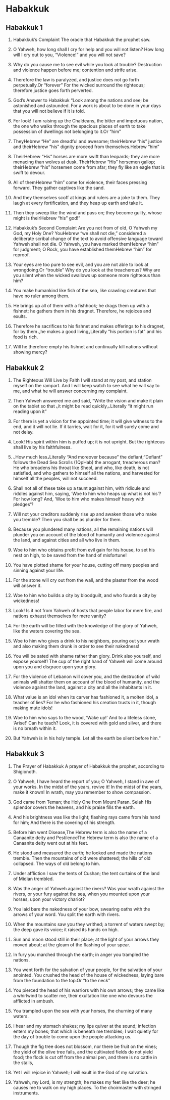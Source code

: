 # Habakkuk

## Habakkuk 1

1.  Habakkuk’s Complaint  The oracle that Habakkuk the prophet saw. 

2. O Yahweh, how long shall I cry for help and you will not listen? How long will I cry out to you, “Violence!” and you will not save? 

3. Why do you cause me to see evil while you look at trouble? Destruction and violence happen before me; contention and strife arise. 

4. Therefore the law is paralyzed, and justice does not go forth perpetually.Or “forever” For the wicked surround the righteous; therefore justice goes forth perverted.   

5.  God’s Answer to Habakkuk  “Look among the nations and see; be astonished and astounded. For a work is about to be done in your days that you will not believe if it is told. 

6. For look! I am raising up the Chaldeans, the bitter and impetuous nation, the one who walks through the spacious places of earth to take possession of dwellings not belonging to it.Or “him” 

7. TheyHebrew “He” are dreadful and awesome; theirHebrew “his” justice and theirHebrew “his” dignity proceed from themselves.Hebrew “him” 

8. TheirHebrew “His” horses are more swift than leopards; they are more menacing than wolves at dusk. TheirHebrew “His” horsemen gallop; theirHebrew “his” horsemen come from afar; they fly like an eagle that is swift to devour. 

9. All of themHebrew “him” come for violence, their faces pressing forward. They gather captives like the sand. 

10. And they themselves scoff at kings and rulers are a joke to them. They laugh at every fortification, and they heap up earth and take it. 

11. Then they sweep like the wind and pass on; they become guilty, whose might is theirHebrew “his” god!”   

12.  Habakkuk’s Second Complaint  Are you not from of old, O Yahweh my God, my Holy One? YouHebrew “we shall not die,” considered a deliberate scribal change of the text to avoid offensive language toward Yahweh shall not die. O Yahweh, you have marked themHebrew “him” for judgment; O Rock, you have established themHebrew “him” for reproof. 

13. Your eyes are too pure to see evil, and you are not able to look at wrongdoing.Or “trouble” Why do you look at the treacherous? Why are you silent when the wicked swallows up someone more righteous than him? 

14. You make humankind like fish of the sea, like crawling creatures that have no ruler among them. 

15. He brings up all of them with a fishhook; he drags them up with a fishnet; he gathers them in his dragnet. Therefore, he rejoices and exults. 

16. Therefore he sacrifices to his fishnet and makes offerings to his dragnet, for by them ⌞he makes a good living⌟Literally “his portion is fat” and his food is rich. 

17. Will he therefore empty his fishnet and continually kill nations without showing mercy?    

## Habakkuk 2

1.  The Righteous Will Live by Faith  I will stand at my post, and station myself on the rampart. And I will keep watch to see what he will say to me, and what he will answer concerning my complaint. 

2. Then Yahweh answered me and said, “Write the vision and make it plain on the tablet so that ⌞it might be read quickly⌟.Literally “it might run reading upon it” 

3. For there is yet a vision for the appointed time; it will give witness to the end, and it will not lie. If it tarries, wait for it, for it will surely come and not delay. 

4. Look! His spirit within him is puffed up; it is not upright. But the righteous shall live by his faithfulness. 

5. ⌞How much less⌟Literally “And moreover because” the defiant;“Defiant” follows the Dead Sea Scrolls (1QpHab) the arrogant, treacherous man? He who broadens his throat like Sheol, and who, like death, is not satisfied, and who gathers to himself all the nations, and harvested for himself all the peoples, will not succeed. 

6. Shall not all of these take up a taunt against him, with ridicule and riddles against him, saying, ‘Woe to him who heaps up what is not his’? For how long? And, ‘Woe to him who makes himself heavy with pledges’? 

7. Will not your creditors suddenly rise up and awaken those who make you tremble? Then you shall be as plunder for them. 

8. Because you plundered many nations, all the remaining nations will plunder you on account of the blood of humanity and violence against the land, and against cities and all who live in them. 

9. Woe to him who obtains profit from evil gain for his house, to set his nest on high, to be saved from the hand of misfortune! 

10. You have plotted shame for your house, cutting off many peoples and sinning against your life. 

11. For the stone will cry out from the wall, and the plaster from the wood will answer it. 

12. Woe to him who builds a city by bloodguilt, and who founds a city by wickedness! 

13. Look! Is it not from Yahweh of hosts that people labor for mere fire, and nations exhaust themselves for mere vanity? 

14. For the earth will be filled with the knowledge of the glory of Yahweh, like the waters covering the sea. 

15. Woe to him who gives a drink to his neighbors, pouring out your wrath and also making them drunk in order to see their nakedness! 

16. You will be sated with shame rather than glory. Drink also yourself, and expose yourself! The cup of the right hand of Yahweh will come around upon you and disgrace upon your glory. 

17. For the violence of Lebanon will cover you, and the destruction of wild animals will shatter them on account of the blood of humanity, and the violence against the land, against a city and all the inhabitants in it. 

18. What value is an idol when its carver has fashioned it, a molten idol, a teacher of lies? For he who fashioned his creation trusts in it, though making mute idols! 

19. Woe to him who says to the wood, ‘Wake up!’ And to a lifeless stone, ‘Arise!’ Can he teach? Look, it is covered with gold and silver, and there is no breath within it. 

20. But Yahweh is in his holy temple. Let all the earth be silent before him.”    

## Habakkuk 3

1.  The Prayer of Habakkuk  A prayer of Habakkuk the prophet, according to Shigionoth. 

2. O Yahweh, I have heard the report of you; O Yahweh, I stand in awe of your works. In the midst of the years, revive it! In the midst of the years, make it known! In wrath, may you remember to show compassion. 

3. God came from Teman; the Holy One from Mount Paran. Selah His splendor covers the heavens, and his praise fills the earth. 

4. And his brightness was like the light; flashing rays came from his hand for him; And there is the covering of his strength. 

5. Before him went Disease,The Hebrew term is also the name of a Canaanite deity and PestilenceThe Hebrew term is also the name of a Canaanite deity went out at his feet. 

6. He stood and measured the earth; he looked and made the nations tremble. Then the mountains of old were shattered; the hills of old collapsed. The ways of old belong to him. 

7. Under affliction I saw the tents of Cushan; the tent curtains of the land of Midian trembled. 

8. Was the anger of Yahweh against the rivers? Was your wrath against the rivers, or your fury against the sea, when you mounted upon your horses, upon your victory chariot? 

9. You laid bare the nakedness of your bow, swearing oaths with the arrows of your word. You split the earth with rivers. 

10. When the mountains saw you they writhed; a torrent of waters swept by; the deep gave its voice; it raised its hands on high. 

11. Sun and moon stood still in their place; at the light of your arrows they moved about; at the gleam of the flashing of your spear. 

12. In fury you marched through the earth; in anger you trampled the nations. 

13. You went forth for the salvation of your people, for the salvation of your anointed. You crushed the head of the house of wickedness, laying bare from the foundation to the top.Or “to the neck” 

14. You pierced the head of his warriors with his own arrows; they came like a whirlwind to scatter me, their exultation like one who devours the afflicted in ambush. 

15. You trampled upon the sea with your horses, the churning of many waters. 

16. I hear and my stomach shakes; my lips quiver at the sound; infection enters my bones; that which is beneath me trembles; I wait quietly for the day of trouble to come upon the people attacking us. 

17. Though the fig tree does not blossom, nor there be fruit on the vines; the yield of the olive tree fails, and the cultivated fields do not yield food; the flock is cut off from the animal pen, and there is no cattle in the stalls, 

18. Yet I will rejoice in Yahweh; I will exult in the God of my salvation. 

19. Yahweh, my Lord, is my strength; he makes my feet like the deer; he causes me to walk on my high places. To the choirmaster with stringed instruments.     